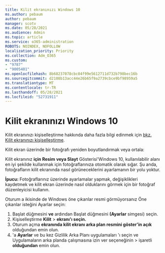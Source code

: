 ```yaml
---
title: Kilit ekranınızı Windows 10
ms.author: pebaum
author: pebaum
manager: scotv
ms.date: 05/28/2021
ms.audience: Admin
ms.topic: article
ms.service: o365-administration
ROBOTS: NOINDEX, NOFOLLOW
localization_priority: Priority
ms.collection: Adm_O365
ms.custom:
- "9787"
- "9005401"
ms.openlocfilehash: 8b68237078cbc04f99e5612711d732b798bec16b
ms.sourcegitcommit: d2108b13acc44e26b65f9a2739cbce9bf98959a5
ms.translationtype: MT
ms.contentlocale: tr-TR
ms.lasthandoff: 05/28/2021
ms.locfileid: "52731911"
---
```

# <a name="personalize-your-lock-screen-in-windows-10"></a>Kilit ekranınızı Windows 10

Kilit ekranınızı kişiselleştirme hakkında daha fazla bilgi edinmek için [bkz. Kilit ekranınızı kişiselleştirme](https://support.microsoft.com/windows/personalize-your-lock-screen-81dab9b0-35cf-887c-84a0-6de8ef72bea0).

Kilit ekran üzerinde bir fotoğrafı yeniden boyutlandırmak veya ortala:

Kilit ekranınız **için Resim** **veya Slayt** Gösterisi'Windows 10, kullanılabilir alanı en iyi şekilde kullanmak için fotoğraflarınıza otomatik olarak sığar. Şu anda, fotoğrafların kilit ekranında nasıl görüneceklerini ayarlamanın bir yolu yoktur.

**İpucu:** Fotoğraflarınız üzerinde ayarlamalar yapmak, değişiklikleri kaydetmek ve kilit ekran üzerinde nasıl olduklarını görmek için bir fotoğraf düzenleyicisi kullanın.

Oturum a ikisinde de Windows öne çıkanlar resmi görmüyorsanız Öne çıkanlar isteğini Ayarlar seçin: 

1. Başlat düğmesini **ve** ardından Başlat düğmesini **(Ayarlar** simgesi) seçin.
1. Kişiselleştirme **Kilit**  >  **ekranı'ı seçin.**
1. Oturum açma **ekranında kilit ekranı arka plan resmini göster'in açık** olduğundan emin olun.
1. 'a **Ayarlar** ve bu kez Gizlilik Arka Planı uygulamaları 'ı seçin ve Uygulamaların arka planda çalışmasına izin ver seçeneğinin  >  işaretli **olduğundan** emin olun.